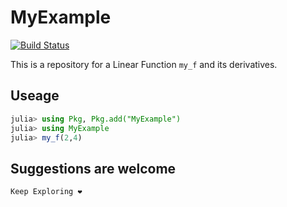 # MyExample

[![Build Status](https://github.com/Saksham093/MyExample.jl/actions/workflows/CI.yml/badge.svg?branch=main)](https://github.com/Saksham093/MyExample.jl/actions/workflows/CI.yml?query=branch%3Amain)

This is a repository for a Linear Function `my_f` and its derivatives.

## Useage

```julia
julia> using Pkg, Pkg.add("MyExample")
julia> using MyExample
julia> my_f(2,4)
```

## Suggestions are welcome
`Keep Exploring ❤`